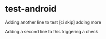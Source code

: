# test-android

Adding another line to test [ci skip] adding more


Adding a second line to this
triggering a check
